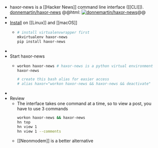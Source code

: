 - haxor-news is a [[Hacker News]] command line interface ([[CLI]]).
  [donnemartin/haxor-news](https://github.com/donnemartin/haxor-news)
  @@html: <a href="https://github.com/donnemartin/haxor-news/"><img src="https://github-readme-stats-astronomer.vercel.app/api/pin/?username=donnemartin&repo=haxor-news&theme=tokyonight" alt="donnemartin/haxor-news"/></a>@@
-
- [Install](https://github.com/donnemartin/haxor-news/blob/master/INSTALLATION.md#virtual-environment-installation) on [[Linux]] and [[macOS]]
	- ```bash
	  # install virtualenvwrapper first
	  mkvirtualenv haxor-news
	  pip install haxor-news
	  ```
-
- Start haxor-news
	- ```bash
	  workon haxor-news # haxor-news is a python virtual environment
	  haxor-news
	  
	  # create this bash alias for easier access
	  # alias haxor="workon haxor-news && haxor-news && deactivate"
	  ```
-
- Review
	- The interface takes one command at a time, so to view a post, you have to use 3 commands
	  ```bash
	  workon haxor-news && haxor-news
	  hn top
	  hn view 1
	  hn view 1 --comments
	  ```
	- [[Neonmodem]] is a better alternative
